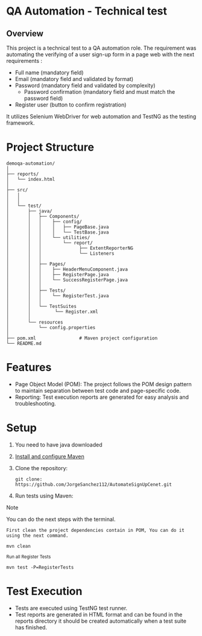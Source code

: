 # QA Automation - Technical test
## Overview
This project is a technical test to a QA automation role. The requirement was automating the verifying of a user sign-up form in a page web with the next requirements :

* Full name (mandatory field)
* Email (mandatory field and validated by format)
* Password (mandatory field and validated by complexity)
    * Password confirmation (mandatory field and must match the password field)
* Register user (button to confirm registration)

It utilizes Selenium WebDriver for web automation and TestNG as the testing framework.

# Project Structure

    demoqa-automation/
    │
    ├── reports/
    │   └── index.html
    │
    ├── src/
    │   │
    │   │
    │   └── test/
    │       ├── java/
    │       │   ├── Components/
    │       │   │    ├── config/
    │       │   │    │   ├── PageBase.java
    │       │   │    │   └── TestBase.java       
    │       │   │    └── utilities/
    │       │   │        └── report/
    │       │   │              ├── ExtentReporterNG
    │       │   │              └── Listeners
    │       │   │    
    │       │   ├── Pages/        
    │       │   │    ├── HeaderMenuComponent.java
    │       │   │    ├── RegisterPage.java
    │       │   │    └── SuccessRegisterPage.java
    │       │   │
    │       │   ├── Tests/
    │       │   │    └── RegisterTest.java
    │       │   │
    │       │   └── TestSuites 
    │       │         └── Register.xml
    │       │
    │       └── resources
    │           └── config.properties
    │
    ├── pom.xml                # Maven project configuration
    └── README.md              

# Features
- Page Object Model (POM): The project follows the POM design pattern to maintain separation between test code and page-specific code.
- Reporting: Test execution reports are generated for easy analysis and troubleshooting.

# Setup
1. You need to have java downloaded
2. [Install and configure Maven](https://youtu.be/YTvlb6eny_0?si=swpCpuEUvu0vnnKi)
3. Clone the repository:

       git clone: https://github.com/JorgeSanchez112/AutomateSignUpCenet.git
4. Run tests using Maven:
>[!NOTE]
> You can do the next steps with the terminal.
 
    First clean the project dependencies contain in POM, You can do it using the next command.

    mvn clean

   <sub> Run all Register Tests </sub>
        
    mvn test -P=RegisterTests

# Test Execution
- Tests are executed using TestNG test runner.
- Test reports are generated in HTML format and can be found in the reports directory it should be created automatically when a test suite has finished.
